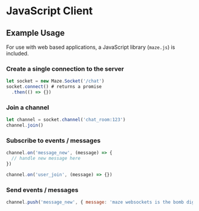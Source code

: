 # JavaScript Client

## Example Usage

For use with web based applications, a JavaScript library \(`maze.js`\) is included.

### Create a single connection to the server

```javascript
let socket = new Maze.Socket('/chat')
socket.connect() # returns a promise
  .then(() => {})
```

### Join a channel

```javascript
let channel = socket.channel('chat_room:123')
channel.join()
```

### Subscribe to events / messages

```javascript
channel.on('message_new', (message) => {
  // handle new message here
})

channel.on('user_join', (message) => {})
```

### Send events / messages

```javascript
channel.push('message_new', { message: 'maze websockets is the bomb diggity!' })
```

